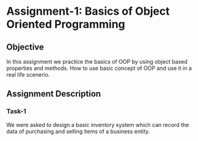 # Assignment-1: Basics of Object Oriented Programming

## Objective
In this assignment we practice the basics of OOP by using object based properties and methods. How to use basic concept of OOP and use it in a real life scenerio.

## Assignment Description
### Task-1
We were asked to design a basic inventory system which can record the data of purchasing and selling items of a business entity.

